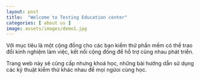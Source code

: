 ```yaml
---
layout: post
title:  "Welcome to Testing Education center"
categories: [ about us ]
image: assets/images/demo1.jpg
---
```


Với mục tiêu là một cộng đồng cho các bạn kiểm thử phần mềm có thể trao đổi kinh nghiệm làm việc, kết nối cộng đồng để hỗ trợ cũng nhau phát triển.

Trang web này sẽ cũng cấp nhưng khoá học, những bài hướng dẫn sử dụng các kỹ thuật kiểm thử khác nhau để mọi ngừoi cùng học.